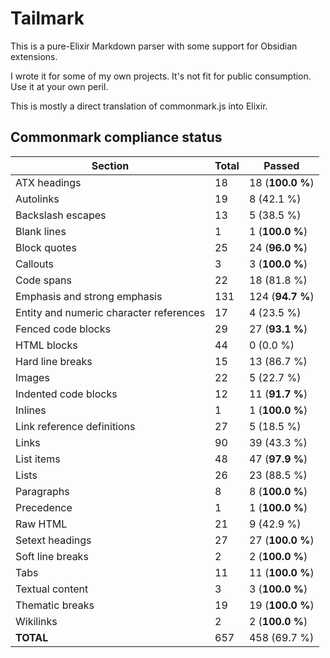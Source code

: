 # Tailmark

This is a pure-Elixir Markdown parser with some support for Obsidian extensions.

I wrote it for some of my own projects. It's not fit for public consumption. Use it at your own peril.

This is mostly a direct translation of commonmark.js into Elixir.

## Commonmark compliance status

| Section | Total | Passed |
| ------- | ----- | ------ |
| ATX headings | 18 | 18 (**100.0 %**) |
| Autolinks | 19 | 8 (42.1 %) |
| Backslash escapes | 13 | 5 (38.5 %) |
| Blank lines | 1 | 1 (**100.0 %**) |
| Block quotes | 25 | 24 (**96.0 %**) |
| Callouts | 3 | 3 (**100.0 %**) |
| Code spans | 22 | 18 (81.8 %) |
| Emphasis and strong emphasis | 131 | 124 (**94.7 %**) |
| Entity and numeric character references | 17 | 4 (23.5 %) |
| Fenced code blocks | 29 | 27 (**93.1 %**) |
| HTML blocks | 44 | 0 (0.0 %) |
| Hard line breaks | 15 | 13 (86.7 %) |
| Images | 22 | 5 (22.7 %) |
| Indented code blocks | 12 | 11 (**91.7 %**) |
| Inlines | 1 | 1 (**100.0 %**) |
| Link reference definitions | 27 | 5 (18.5 %) |
| Links | 90 | 39 (43.3 %) |
| List items | 48 | 47 (**97.9 %**) |
| Lists | 26 | 23 (88.5 %) |
| Paragraphs | 8 | 8 (**100.0 %**) |
| Precedence | 1 | 1 (**100.0 %**) |
| Raw HTML | 21 | 9 (42.9 %) |
| Setext headings | 27 | 27 (**100.0 %**) |
| Soft line breaks | 2 | 2 (**100.0 %**) |
| Tabs | 11 | 11 (**100.0 %**) |
| Textual content | 3 | 3 (**100.0 %**) |
| Thematic breaks | 19 | 19 (**100.0 %**) |
| Wikilinks | 2 | 2 (**100.0 %**) |
| **TOTAL** | 657 | 458 (69.7 %) |
